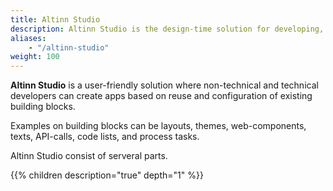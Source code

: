 ```yaml
---
title: Altinn Studio
description: Altinn Studio is the design-time solution for developing, maintaining, building and deploying applications. Applications created can target both simple and complex user scenarios and have a modern web native architecture.  
aliases:
    - "/altinn-studio"
weight: 100
---
```


**Altinn Studio** is a user-friendly solution where non-technical and technical
developers can create apps based on reuse and configuration of existing building blocks.

Examples on building blocks can be layouts, themes, web-components, texts, API-calls, code lists,
and process tasks.

Altinn Studio consist of serveral parts.

{{% children description="true" depth="1" %}}
